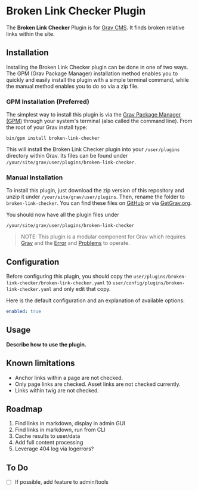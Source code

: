 # Broken Link Checker Plugin

The **Broken Link Checker** Plugin is for [Grav CMS](http://github.com/getgrav/grav). It finds broken relative links within the site.

## Installation

Installing the Broken Link Checker plugin can be done in one of two ways. The GPM (Grav Package Manager) installation method enables you to quickly and easily install the plugin with a simple terminal command, while the manual method enables you to do so via a zip file.

### GPM Installation (Preferred)

The simplest way to install this plugin is via the [Grav Package Manager (GPM)](http://learn.getgrav.org/advanced/grav-gpm) through your system's terminal (also called the command line).  From the root of your Grav install type:

    bin/gpm install broken-link-checker

This will install the Broken Link Checker plugin into your `/user/plugins` directory within Grav. Its files can be found under `/your/site/grav/user/plugins/broken-link-checker`.

### Manual Installation

To install this plugin, just download the zip version of this repository and unzip it under `/your/site/grav/user/plugins`. Then, rename the folder to `broken-link-checker`. You can find these files on [GitHub](https://github.com/jeremy-gonyea/grav-plugin-broken-link-checker) or via [GetGrav.org](http://getgrav.org/downloads/plugins#extras).

You should now have all the plugin files under

    /your/site/grav/user/plugins/broken-link-checker
	
> NOTE: This plugin is a modular component for Grav which requires [Grav](http://github.com/getgrav/grav) and the [Error](https://github.com/getgrav/grav-plugin-error) and [Problems](https://github.com/getgrav/grav-plugin-problems) to operate.

## Configuration

Before configuring this plugin, you should copy the `user/plugins/broken-link-checker/broken-link-checker.yaml` to `user/config/plugins/broken-link-checker.yaml` and only edit that copy.

Here is the default configuration and an explanation of available options:

```yaml
enabled: true
```

## Usage

**Describe how to use the plugin.**

## Known limitations

- Anchor links within a page are not checked.
- Only page links are checked. Asset links are not checked currently.
- Links within twig are not checked.


## Roadmap
1. Find links in markdown, display in admin GUI
2. Find links in markdown, run from CLI
3. Cache results to user/data
4. Add full content processing
5. Leverage 404 log via logerrors?


## To Do

- [ ] If possible, add feature to admin/tools 

